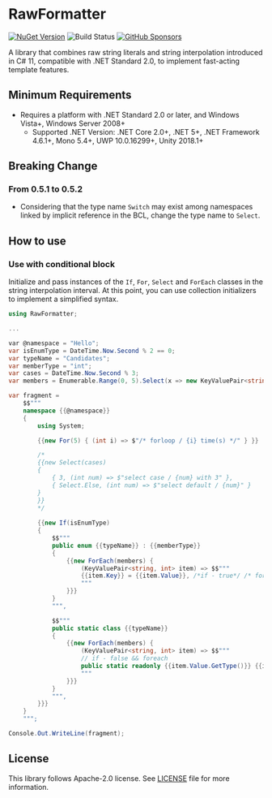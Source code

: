 # RawFormatter

[![NuGet Version](https://img.shields.io/nuget/v/RawFormatter)](https://www.nuget.org/packages/RawFormatter/) ![Build Status](https://github.com/rkttu/RawFormatter/actions/workflows/dotnet.yml/badge.svg) [![GitHub Sponsors](https://img.shields.io/github/sponsors/rkttu)](https://github.com/sponsors/rkttu/)

A library that combines raw string literals and string interpolation introduced in C# 11, compatible with .NET Standard 2.0, to implement fast-acting template features.

## Minimum Requirements

- Requires a platform with .NET Standard 2.0 or later, and Windows Vista+, Windows Server 2008+
  - Supported .NET Version: .NET Core 2.0+, .NET 5+, .NET Framework 4.6.1+, Mono 5.4+, UWP 10.0.16299+, Unity 2018.1+

## Breaking Change

### From 0.5.1 to 0.5.2

- Considering that the type name `Switch` may exist among namespaces linked by implicit reference in the BCL, change the type name to `Select`.

## How to use

### Use with conditional block

Initialize and pass instances of the `If`, `For`, `Select` and `ForEach` classes in the string interpolation interval. At this point, you can use collection initializers to implement a simplified syntax.

```csharp
using RawFormatter;

...

var @namespace = "Hello";
var isEnumType = DateTime.Now.Second % 2 == 0;
var typeName = "Candidates";
var memberType = "int";
var cases = DateTime.Now.Second % 3;
var members = Enumerable.Range(0, 5).Select(x => new KeyValuePair<string, int>($"Member{x}", x)).ToArray();

var fragment =
	$$"""
	namespace {{@namespace}}
	{
		using System;

		{{new For(5) { (int i) => $"/* forloop / {i} time(s) */" } }}

		/*
		{{new Select(cases)
		{
			{ 3, (int num) => $"select case / {num} with 3" },
			{ Select.Else, (int num) => $"select default / {num}" }
		}
		}}
		*/
			
		{{new If(isEnumType)
		{
			$$"""
			public enum {{typeName}} : {{memberType}}
			{
				{{new ForEach(members) {
					(KeyValuePair<string, int> item) => $$"""
					{{item.Key}} = {{item.Value}}, /*if - true*/ /* foreach */
					"""
				}}}
			}
			""",

			$$"""
			public static class {{typeName}}
			{
				{{new ForEach(members) {
					(KeyValuePair<string, int> item) => $$"""
					// if - false && foreach
					public static readonly {{item.Value.GetType()}} {{item.Key}} = {{item.Value}};
					"""
				}}}
			}
			""",
		}}}
	}
	""";

Console.Out.WriteLine(fragment);
```

## License

This library follows Apache-2.0 license. See [LICENSE](./LICENSE) file for more information.
